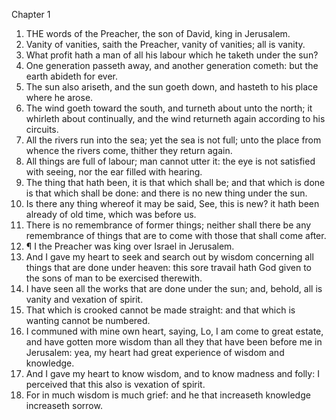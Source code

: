 

Chapter 1

1. THE words of the Preacher, the son of David, king in Jerusalem.
2. Vanity of vanities, saith the Preacher, vanity of vanities; all is vanity.
3. What profit hath a man of all his labour which he taketh under the sun?
4. One generation passeth away, and another generation cometh: but the earth abideth for ever.
5. The sun also ariseth, and the sun goeth down, and hasteth to his place where he arose.
6. The wind goeth toward the south, and turneth about unto the north; it whirleth about continually, and the wind returneth again according to his circuits.
7. All the rivers run into the sea; yet the sea is not full; unto the place from whence the rivers come, thither they return again.
8. All things are full of labour; man cannot utter it: the eye is not satisfied with seeing, nor the ear filled with hearing.
9. The thing that hath been, it is that which shall be; and that which is done is that which shall be done: and there is no new thing under the sun.
10. Is there any thing whereof it may be said, See, this is new?  it hath been already of old time, which was before us.
11. There is no remembrance of former things; neither shall there be any remembrance of things that are to come with those that shall come after.
12. ¶ I the Preacher was king over Israel in Jerusalem.
13. And I gave my heart to seek and search out by wisdom concerning all things that are done under heaven: this sore travail hath God given to the sons of man to be exercised therewith.
14. I have seen all the works that are done under the sun; and, behold, all is vanity and vexation of spirit.
15. That which is crooked cannot be made straight: and that which is wanting cannot be numbered.
16. I communed with mine own heart, saying, Lo, I am come to great estate, and have gotten more wisdom than all they that have been before me in Jerusalem: yea, my heart had great experience of wisdom and knowledge.
17. And I gave my heart to know wisdom, and to know madness and folly: I perceived that this also is vexation of spirit.
18. For in much wisdom is much grief: and he that increaseth knowledge increaseth sorrow.
